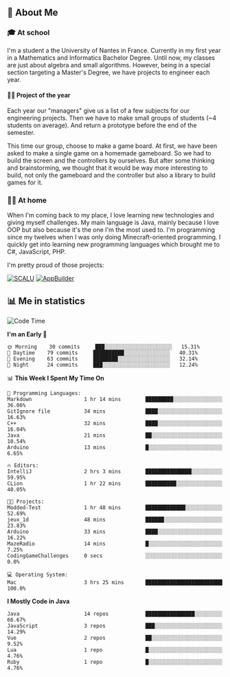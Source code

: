 ## 👀 About Me

### 🎓 At school

I'm a student a the University of Nantes in France. Currently in my first year in a Mathematics and Informatics Bachelor Degree. Until now, my classes are just about algebra and small algorithms. However, being in a special section targeting a Master's Degree, we have projects to engineer each year. 

#### 🔧🔬 Project of the year

Each year our "managers" give us a list of a few subjects for our engineering projects. Then we have to make small groups of students (~4 students on average). And return a prototype before the end of the semester.

This time our group, choose to make a game board. At first, we have been asked to make a single game on a homemade gameboard. So we had to build the screen and the controllers by ourselves. 
But after some thinking and brainstorming, we thought that it would be way more interesting to build, not only the gameboard and the controller but also a library to build games for it.

### 👨‍💻 At home

When I'm coming back to my place, I love learning new technologies and giving myself challenges. My main language is Java, mainly because I love OOP but also because it's the one I'm the most used to. I'm programming since my twelves when I was only doing Minecraft-oriented programming.  I quickly get into learning new programming languages which brought me to C#, JavaScript, PHP. 

I'm pretty proud of those projects:

[![SCALU](https://github-readme-stats.vercel.app/api/pin?username=renardfute&repo=SCALU)](https://github.com/renardfute/scalu)
[![AppBuilder](https://github-readme-stats.vercel.app/api/pin?username=pulsedev2&repo=AppBuilder)](https://github.com/pulsedev2/AppBuilder)

## 📊 Me in statistics
<!--START_SECTION:waka-->
![Code Time](http://img.shields.io/badge/Code%20Time-48%20hrs%2022%20mins-blue)

**I'm an Early 🐤** 

```text
🌞 Morning    30 commits     ███░░░░░░░░░░░░░░░░░░░░░░   15.31% 
🌆 Daytime    79 commits     ██████████░░░░░░░░░░░░░░░   40.31% 
🌃 Evening    63 commits     ████████░░░░░░░░░░░░░░░░░   32.14% 
🌙 Night      24 commits     ███░░░░░░░░░░░░░░░░░░░░░░   12.24%

```


📊 **This Week I Spent My Time On** 

```text
💬 Programming Languages: 
Markdown                 1 hr 14 mins        █████████░░░░░░░░░░░░░░░░   36.06% 
GitIgnore file           34 mins             ████░░░░░░░░░░░░░░░░░░░░░   16.63% 
C++                      32 mins             ████░░░░░░░░░░░░░░░░░░░░░   16.04% 
Java                     21 mins             ██░░░░░░░░░░░░░░░░░░░░░░░   10.54% 
Arduino                  13 mins             █░░░░░░░░░░░░░░░░░░░░░░░░   6.65%

🔥 Editors: 
IntelliJ                 2 hrs 3 mins        ███████████████░░░░░░░░░░   59.95% 
CLion                    1 hr 22 mins        ██████████░░░░░░░░░░░░░░░   40.05%

🐱‍💻 Projects: 
Modded-Test              1 hr 48 mins        █████████████░░░░░░░░░░░░   52.69% 
jeux_1d                  48 mins             ██████░░░░░░░░░░░░░░░░░░░   23.83% 
Arduino                  33 mins             ████░░░░░░░░░░░░░░░░░░░░░   16.22% 
MazeRadio                14 mins             █░░░░░░░░░░░░░░░░░░░░░░░░   7.25% 
CodingGameChallenges     0 secs              ░░░░░░░░░░░░░░░░░░░░░░░░░   0.0%

💻 Operating System: 
Mac                      3 hrs 25 mins       █████████████████████████   100.0%

```

**I Mostly Code in Java** 

```text
Java                     14 repos            ████████████████░░░░░░░░░   66.67% 
JavaScript               3 repos             ███░░░░░░░░░░░░░░░░░░░░░░   14.29% 
Vue                      2 repos             ██░░░░░░░░░░░░░░░░░░░░░░░   9.52% 
Lua                      1 repo              █░░░░░░░░░░░░░░░░░░░░░░░░   4.76% 
Ruby                     1 repo              █░░░░░░░░░░░░░░░░░░░░░░░░   4.76%

```



<!--END_SECTION:waka-->
